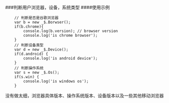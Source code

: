 ###判断用户浏览器，设备，系统类型
####使用示例
``` 
    // 判断是否是谷歌浏览器
    var b = new _$.Borwser();  
    if(b.chrome){
        console.log(b.version); // browser version
        console.log('is chrome browser');
    }
    // 判断设备类型
    var d = new _$.Device();
    if(d.android) {
        console.log('is android device');
    }
    // 判断操作系统
    var s = new _$.Os();
    if(s.win) {
        console.log('is windows os');
    }
```

没有做太细，浏览器具体版本、操作系统版本、设备版本以及一些其他移动浏览器